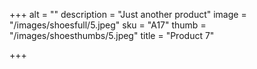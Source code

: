+++
alt = ""
description = "Just another product"
image = "/images/shoesfull/5.jpeg"
sku = "A17"
thumb = "/images/shoesthumbs/5.jpeg"
title = "Product 7"

+++

